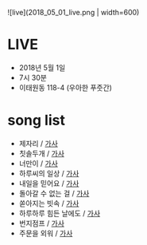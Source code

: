 ![live](2018_05_01_live.png | width=600)

# LIVE
 * 2018년 5월 1일
 * 7시 30분
 * 이태원동 118-4 (우아한 푸줏간)

# song list
 * 제자리 / [가사](lyrics/제자리.md)
 * 칫솔두개 / [가사](lyrics/칫솔두개.md)
 * 너만이 / [가사](lyrics/너만이.md)
 * 하루씨의 일상 / [가사](lyrics/하루씨의일상.md)
 * 내일을 믿어요 / [가사](lyrics/내일을믿어요.md)
 * 돌아갈 수 없는 걸 / [가사](lyrics/돌아갈수없는걸.md)
 * 쏟아지는 빗속 / [가사](lyrics/쏟아지는빗속.md)
 * 하루하루 힘든 날에도 / [가사](lyrics/하루하루힘든날에도.md)
 * 번지점프 / [가사](lyrics/번지점프.md)
 * 주문을 외워 / [가사](lyrics/주문을외워.md)
